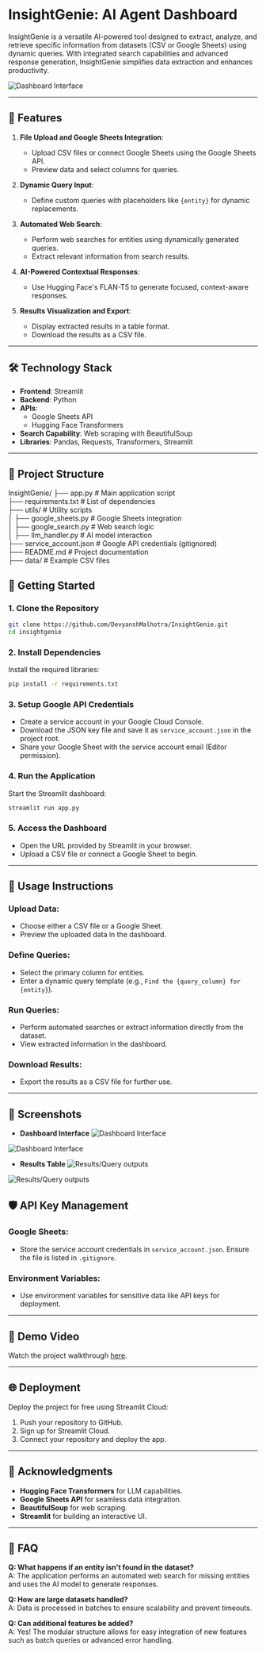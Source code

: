 # InsightGenie: AI Agent Dashboard

InsightGenie is a versatile AI-powered tool designed to extract, analyze, and retrieve specific information from datasets (CSV or Google Sheets) using dynamic queries. With integrated search capabilities and advanced response generation, InsightGenie simplifies data extraction and enhances productivity.

![Dashboard Interface](https://github.com/DevyanshMalhotra/InsightGenie/raw/main/images/image6.png)

---

## 🌟 Features

1. **File Upload and Google Sheets Integration**:
   - Upload CSV files or connect Google Sheets using the Google Sheets API.
   - Preview data and select columns for queries.

2. **Dynamic Query Input**:
   - Define custom queries with placeholders like `{entity}` for dynamic replacements.

3. **Automated Web Search**:
   - Perform web searches for entities using dynamically generated queries.
   - Extract relevant information from search results.

4. **AI-Powered Contextual Responses**:
   - Use Hugging Face's FLAN-T5 to generate focused, context-aware responses.

5. **Results Visualization and Export**:
   - Display extracted results in a table format.
   - Download the results as a CSV file.

---

## 🛠️ Technology Stack

- **Frontend**: Streamlit
- **Backend**: Python
- **APIs**:
  - Google Sheets API
  - Hugging Face Transformers
- **Search Capability**: Web scraping with BeautifulSoup
- **Libraries**: Pandas, Requests, Transformers, Streamlit

---

## 📂 Project Structure

InsightGenie/
├── app.py                 # Main application script  
├── requirements.txt       # List of dependencies  
├── utils/                 # Utility scripts  
│   ├── google_sheets.py   # Google Sheets integration  
│   ├── google_search.py   # Web search logic  
│   ├── llm_handler.py     # AI model interaction  
├── service_account.json   # Google API credentials (gitignored)  
├── README.md              # Project documentation  
├── data/                  # Example CSV files  
           

## 🚀 Getting Started

### 1. Clone the Repository
```bash
git clone https://github.com/DevyanshMalhotra/InsightGenie.git
cd insightgenie
```

### 2. Install Dependencies
Install the required libraries:

```bash
pip install -r requirements.txt
```

### 3. Setup Google API Credentials
- Create a service account in your Google Cloud Console.
- Download the JSON key file and save it as `service_account.json` in the project root.
- Share your Google Sheet with the service account email (Editor permission).

### 4. Run the Application
Start the Streamlit dashboard:

```bash
streamlit run app.py
```

### 5. Access the Dashboard
- Open the URL provided by Streamlit in your browser.
- Upload a CSV file or connect a Google Sheet to begin.

---

## 📝 Usage Instructions

### Upload Data:
- Choose either a CSV file or a Google Sheet.
- Preview the uploaded data in the dashboard.

### Define Queries:
- Select the primary column for entities.
- Enter a dynamic query template (e.g., `Find the {query_column} for {entity}`).

### Run Queries:
- Perform automated searches or extract information directly from the dataset.
- View extracted information in the dashboard.

### Download Results:
- Export the results as a CSV file for further use.

---

## 📸 Screenshots

- **Dashboard Interface**
![Dashboard Interface](https://github.com/DevyanshMalhotra/InsightGenie/raw/main/images/image1.png)

![Dashboard Interface](https://github.com/DevyanshMalhotra/InsightGenie/raw/main/images/image4.png)

- **Results Table**
![Results/Query outputs](https://github.com/DevyanshMalhotra/InsightGenie/raw/main/images/image3.png)

![Results/Query outputs](https://github.com/DevyanshMalhotra/InsightGenie/raw/main/images/image5.png)


## 🛡️ API Key Management

### Google Sheets:
- Store the service account credentials in `service_account.json`. Ensure the file is listed in `.gitignore`.

### Environment Variables:
- Use environment variables for sensitive data like API keys for deployment.

---

## 🎥 Demo Video

Watch the project walkthrough [here](https://www.loom.com/share/3207838274de4b3b883799c12e0fffec?sid=0a000b0e-6649-4e2d-af1a-a0d96da1eb11).

---

## 🌐 Deployment

Deploy the project for free using Streamlit Cloud:

1. Push your repository to GitHub.
2. Sign up for Streamlit Cloud.
3. Connect your repository and deploy the app.

---

## 📢 Acknowledgments

- **Hugging Face Transformers** for LLM capabilities.
- **Google Sheets API** for seamless data integration.
- **BeautifulSoup** for web scraping.
- **Streamlit** for building an interactive UI.

---

## 🧩 FAQ

**Q: What happens if an entity isn't found in the dataset?**  
A: The application performs an automated web search for missing entities and uses the AI model to generate responses.

**Q: How are large datasets handled?**  
A: Data is processed in batches to ensure scalability and prevent timeouts.

**Q: Can additional features be added?**  
A: Yes! The modular structure allows for easy integration of new features such as batch queries or advanced error handling.
```

